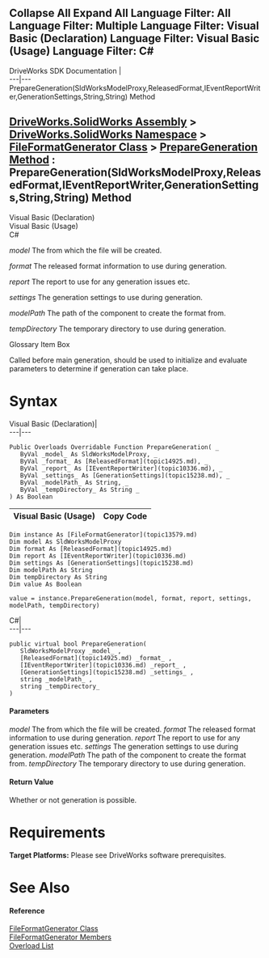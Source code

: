 Collapse All Expand All Language Filter: All  Language Filter: Multiple  Language Filter: Visual Basic (Declaration) Language Filter: Visual Basic (Usage) Language Filter: C#  
---  
DriveWorks SDK Documentation  |   
---|---  
PrepareGeneration(SldWorksModelProxy,ReleasedFormat,IEventReportWriter,GenerationSettings,String,String) Method   
  
[DriveWorks.SolidWorks Assembly](topic13342.md) > [DriveWorks.SolidWorks Namespace](topic13345.md) > [FileFormatGenerator Class](topic13579.md) > [PrepareGeneration Method](topic13588.md) : PrepareGeneration(SldWorksModelProxy,ReleasedFormat,IEventReportWriter,GenerationSettings,String,String) Method  
---  
  
Visual Basic (Declaration)    
Visual Basic (Usage)    
C# 

_model_
    The from which the file will be created.

_format_
    The released format information to use during generation.

_report_
    The report to use for any generation issues etc.

_settings_
    The generation settings to use during generation.

_modelPath_
    The path of the component to create the format from.

_tempDirectory_
    The temporary directory to use during generation.

Glossary Item Box

Called before main generation, should be used to initialize and evaluate parameters to determine if generation can take place. 

# Syntax

Visual Basic (Declaration)|   
---|---  
      
    
    Public Overloads Overridable Function PrepareGeneration( _
       ByVal _model_ As SldWorksModelProxy, _
       ByVal _format_ As [ReleasedFormat](topic14925.md), _
       ByVal _report_ As [IEventReportWriter](topic10336.md), _
       ByVal _settings_ As [GenerationSettings](topic15238.md), _
       ByVal _modelPath_ As String, _
       ByVal _tempDirectory_ As String _
    ) As Boolean  
  
Visual Basic (Usage)| Copy Code  
---|---  
      
    
    Dim instance As [FileFormatGenerator](topic13579.md)
    Dim model As SldWorksModelProxy
    Dim format As [ReleasedFormat](topic14925.md)
    Dim report As [IEventReportWriter](topic10336.md)
    Dim settings As [GenerationSettings](topic15238.md)
    Dim modelPath As String
    Dim tempDirectory As String
    Dim value As Boolean
     
    value = instance.PrepareGeneration(model, format, report, settings, modelPath, tempDirectory)  
  
C#|   
---|---  
      
    
    public virtual bool PrepareGeneration( 
       SldWorksModelProxy _model_ ,
       [ReleasedFormat](topic14925.md) _format_ ,
       [IEventReportWriter](topic10336.md) _report_ ,
       [GenerationSettings](topic15238.md) _settings_ ,
       string _modelPath_ ,
       string _tempDirectory_
    )  
  
#### Parameters

 _model_
    The from which the file will be created.
_format_
    The released format information to use during generation.
_report_
    The report to use for any generation issues etc.
_settings_
    The generation settings to use during generation.
_modelPath_
    The path of the component to create the format from.
_tempDirectory_
    The temporary directory to use during generation.

#### Return Value

Whether or not generation is possible.

# Requirements

**Target Platforms:** Please see DriveWorks software prerequisites.

# See Also

#### Reference

[FileFormatGenerator Class](topic13579.md)   
[FileFormatGenerator Members](topic13580.md)   
[Overload List](topic13588.md)


